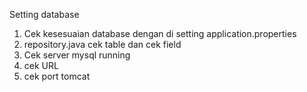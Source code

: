 Setting database 
1. Cek kesesuaian database dengan di setting application.properties
2. repository.java cek table dan cek field
3. Cek server mysql running
4. cek URL 
5. cek port tomcat 

